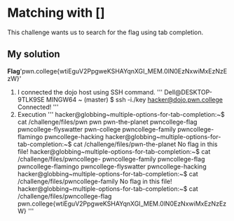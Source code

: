 # Matching with []
This challenge wants us to search for the flag using tab completion.
## My solution
**Flag**'pwn.college{wtiEguV2PpgweKSHAYqnXGI_MEM.0lN0EzNxwiMxEzNzEzW}'
1. I connected the dojo host using SSH command.
'''
Dell@DESKTOP-9TLK9SE MINGW64 ~ (master)
$ ssh -i./key hacker@dojo.pwn.college
Connected!
'''
2. Execution 
'''
hacker@globbing~multiple-options-for-tab-completion:~$ cat /challenge/files/pwn
pwn                    pwn-the-planet         pwncollege-flag        pwncollege-flyswatter
pwn-college            pwncollege-family      pwncollege-flamingo    pwncollege-hacking
hacker@globbing~multiple-options-for-tab-completion:~$ cat /challenge/files/pwn-the-planet
No flag in this file!
hacker@globbing~multiple-options-for-tab-completion:~$ cat /challenge/files/pwncollege-
pwncollege-family      pwncollege-flag        pwncollege-flamingo    pwncollege-flyswatter  pwncollege-hacking
hacker@globbing~multiple-options-for-tab-completion:~$ cat /challenge/files/pwncollege-family
No flag in this file!
hacker@globbing~multiple-options-for-tab-completion:~$ cat /challenge/files/pwncollege-flag
pwn.college{wtiEguV2PpgweKSHAYqnXGI_MEM.0lN0EzNxwiMxEzNzEzW}
'''


